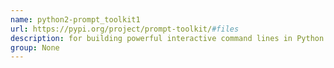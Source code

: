 ```yaml
---
name: python2-prompt_toolkit1
url: https://pypi.org/project/prompt-toolkit/#files
description: for building powerful interactive command lines in Python. URL : https://pypi.org/project/prompt-toolkit/#files Groups : None
group: None
---
```

